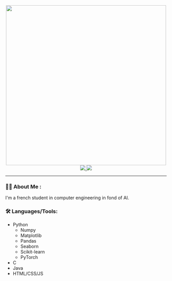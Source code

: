 <div id="header" align="center">
  <img src="https://media.giphy.com/media/HzPtbOKyBoBFsK4hyc/giphy.gif?cid=790b7611lcmzco494qkrszl5m3g5aq2c3r0xr3rwr5599lw0&ep=v1_gifs_search&rid=giphy.gif&ct=g" width="500">
</div>

<div id="Badges" align="center">
  <a href="https://www.linkedin.com/in/mikha%C3%AFl-benali/">
    <img src="https://img.shields.io/badge/LinkedIn-blue?logo=linkedin&logoColor=white">
  </a>
  <img src="https://komarev.com/ghpvc/?username=mikhailBenali&style=for-the-badge">
</div>

---

### 👨‍💻 About Me :

I'm a french student in computer engineering in fond of AI.

### 🛠️ Languages/Tools: 

- Python
  - Numpy
  - Matplotlib
  - Pandas
  - Seaborn
  - Scikit-learn
  - PyTorch
- C
- Java
- HTML/CSS/JS
